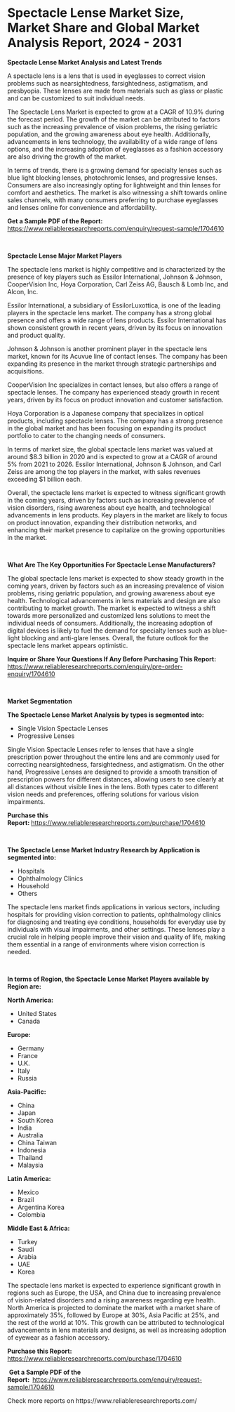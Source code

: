 <p><h1>Spectacle Lense Market Size, Market Share and Global Market Analysis Report, 2024 - 2031</h1></p><p><strong>Spectacle Lense Market Analysis and Latest Trends</strong></p>
<p><p>A spectacle lens is a lens that is used in eyeglasses to correct vision problems such as nearsightedness, farsightedness, astigmatism, and presbyopia. These lenses are made from materials such as glass or plastic and can be customized to suit individual needs.</p><p>The Spectacle Lens Market is expected to grow at a CAGR of 10.9% during the forecast period. The growth of the market can be attributed to factors such as the increasing prevalence of vision problems, the rising geriatric population, and the growing awareness about eye health. Additionally, advancements in lens technology, the availability of a wide range of lens options, and the increasing adoption of eyeglasses as a fashion accessory are also driving the growth of the market.</p><p>In terms of trends, there is a growing demand for specialty lenses such as blue light blocking lenses, photochromic lenses, and progressive lenses. Consumers are also increasingly opting for lightweight and thin lenses for comfort and aesthetics. The market is also witnessing a shift towards online sales channels, with many consumers preferring to purchase eyeglasses and lenses online for convenience and affordability.</p></p>
<p><strong>Get a Sample PDF of the Report:&nbsp;</strong> <a href="https://www.reliableresearchreports.com/enquiry/request-sample/1704610">https://www.reliableresearchreports.com/enquiry/request-sample/1704610</a></p>
<p>&nbsp;</p>
<p><strong>Spectacle Lense Major Market Players</strong></p>
<p><p>The spectacle lens market is highly competitive and is characterized by the presence of key players such as Essilor International, Johnson & Johnson, CooperVision Inc, Hoya Corporation, Carl Zeiss AG, Bausch & Lomb Inc, and Alcon, Inc. </p><p>Essilor International, a subsidiary of EssilorLuxottica, is one of the leading players in the spectacle lens market. The company has a strong global presence and offers a wide range of lens products. Essilor International has shown consistent growth in recent years, driven by its focus on innovation and product quality.</p><p>Johnson & Johnson is another prominent player in the spectacle lens market, known for its Acuvue line of contact lenses. The company has been expanding its presence in the market through strategic partnerships and acquisitions.</p><p>CooperVision Inc specializes in contact lenses, but also offers a range of spectacle lenses. The company has experienced steady growth in recent years, driven by its focus on product innovation and customer satisfaction.</p><p>Hoya Corporation is a Japanese company that specializes in optical products, including spectacle lenses. The company has a strong presence in the global market and has been focusing on expanding its product portfolio to cater to the changing needs of consumers.</p><p>In terms of market size, the global spectacle lens market was valued at around $8.3 billion in 2020 and is expected to grow at a CAGR of around 5% from 2021 to 2026. Essilor International, Johnson & Johnson, and Carl Zeiss are among the top players in the market, with sales revenues exceeding $1 billion each.</p><p>Overall, the spectacle lens market is expected to witness significant growth in the coming years, driven by factors such as increasing prevalence of vision disorders, rising awareness about eye health, and technological advancements in lens products. Key players in the market are likely to focus on product innovation, expanding their distribution networks, and enhancing their market presence to capitalize on the growing opportunities in the market.</p></p>
<p>&nbsp;</p>
<p><strong>What Are The Key Opportunities For Spectacle Lense Manufacturers?</strong></p>
<p><p>The global spectacle lens market is expected to show steady growth in the coming years, driven by factors such as an increasing prevalence of vision problems, rising geriatric population, and growing awareness about eye health. Technological advancements in lens materials and design are also contributing to market growth. The market is expected to witness a shift towards more personalized and customized lens solutions to meet the individual needs of consumers. Additionally, the increasing adoption of digital devices is likely to fuel the demand for specialty lenses such as blue-light blocking and anti-glare lenses. Overall, the future outlook for the spectacle lens market appears optimistic.</p></p>
<p><strong>Inquire or Share Your Questions If Any Before Purchasing This Report:</strong> <a href="https://www.reliableresearchreports.com/enquiry/pre-order-enquiry/1704610">https://www.reliableresearchreports.com/enquiry/pre-order-enquiry/1704610</a></p>
<p>&nbsp;</p>
<p><strong>Market Segmentation</strong></p>
<p><strong>The Spectacle Lense Market Analysis by types is segmented into:</strong></p>
<p><ul><li>Single Vision Spectacle Lenses</li><li>Progressive Lenses</li></ul></p>
<p><p>Single Vision Spectacle Lenses refer to lenses that have a single prescription power throughout the entire lens and are commonly used for correcting nearsightedness, farsightedness, and astigmatism. On the other hand, Progressive Lenses are designed to provide a smooth transition of prescription powers for different distances, allowing users to see clearly at all distances without visible lines in the lens. Both types cater to different vision needs and preferences, offering solutions for various vision impairments.</p></p>
<p><strong>Purchase this Report:&nbsp;</strong><a href="https://www.reliableresearchreports.com/purchase/1704610">https://www.reliableresearchreports.com/purchase/1704610</a></p>
<p>&nbsp;</p>
<p><strong>The Spectacle Lense Market Industry Research by Application is segmented into:</strong></p>
<p><ul><li>Hospitals</li><li>Ophthalmology Clinics</li><li>Household</li><li>Others</li></ul></p>
<p><p>The spectacle lens market finds applications in various sectors, including hospitals for providing vision correction to patients, ophthalmology clinics for diagnosing and treating eye conditions, households for everyday use by individuals with visual impairments, and other settings. These lenses play a crucial role in helping people improve their vision and quality of life, making them essential in a range of environments where vision correction is needed.</p></p>
<p>&nbsp;</p>
<p><strong>In terms of Region, the Spectacle Lense Market Players available by Region are:</strong></p>
<p>
    <p> <strong> North America: </strong>
        <ul>
            <li>United States</li>
            <li>Canada</li>
        </ul>
        </p> 
    <p> <strong> Europe: </strong>
        <ul>
            <li>Germany</li>
            <li>France</li>
            <li>U.K.</li>
            <li>Italy</li>
            <li>Russia</li>
        </ul>
        </p> 
    <p> <strong> Asia-Pacific: </strong>
        <ul>
            <li>China</li>
            <li>Japan</li>
            <li>South Korea</li>
            <li>India</li>
            <li>Australia</li>
            <li>China Taiwan</li>
            <li>Indonesia</li>
            <li>Thailand</li>
            <li>Malaysia</li>
        </ul>
        </p> 
    <p> <strong> Latin America: </strong>
        <ul>
            <li>Mexico</li>
            <li>Brazil</li>
            <li>Argentina Korea</li>
            <li>Colombia</li>
        </ul>
        </p> 
    <p> <strong> Middle East & Africa: </strong>
        <ul>
            <li>Turkey</li>
            <li>Saudi</li>
            <li>Arabia</li>
            <li>UAE</li>
            <li>Korea</li>
        </ul>
    </p>
    </p>
<p><p>The spectacle lens market is expected to experience significant growth in regions such as Europe, the USA, and China due to increasing prevalence of vision-related disorders and a rising awareness regarding eye health. North America is projected to dominate the market with a market share of approximately 35%, followed by Europe at 30%, Asia Pacific at 25%, and the rest of the world at 10%. This growth can be attributed to technological advancements in lens materials and designs, as well as increasing adoption of eyewear as a fashion accessory.</p></p>
<p><strong>Purchase this Report: </strong><a href="https://www.reliableresearchreports.com/purchase/1704610">https://www.reliableresearchreports.com/purchase/1704610</a></p>
<p>&nbsp;<strong>Get a Sample PDF of the Report:&nbsp;&nbsp;</strong><a href="https://www.reliableresearchreports.com/enquiry/request-sample/1704610">https://www.reliableresearchreports.com/enquiry/request-sample/1704610</a></p>
<p><strong></strong></p>
<p>Check more reports on https://www.reliableresearchreports.com/</p>